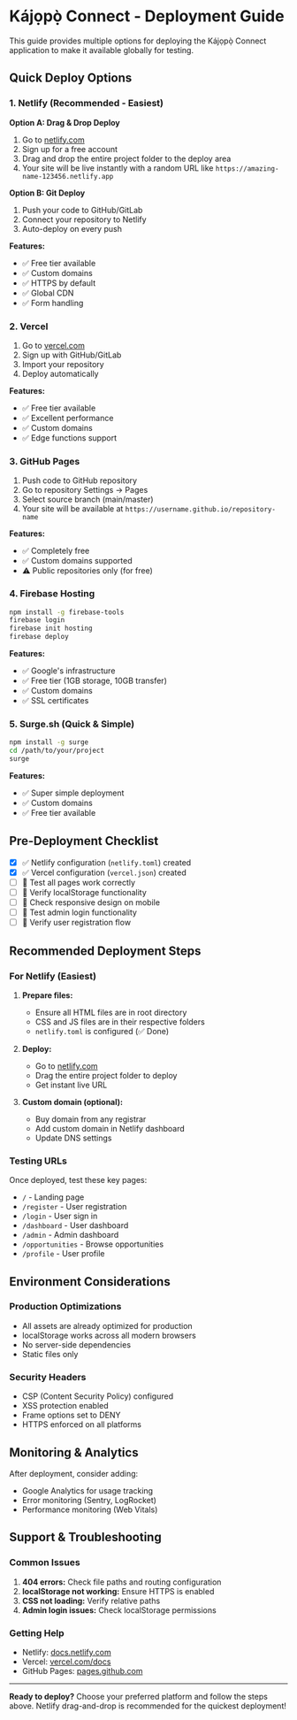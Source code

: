 # Kájọpọ̀ Connect - Deployment Guide

This guide provides multiple options for deploying the Kájọpọ̀ Connect application to make it available globally for testing.

## Quick Deploy Options

### 1. Netlify (Recommended - Easiest)

**Option A: Drag & Drop Deploy**
1. Go to [netlify.com](https://netlify.com)
2. Sign up for a free account
3. Drag and drop the entire project folder to the deploy area
4. Your site will be live instantly with a random URL like `https://amazing-name-123456.netlify.app`

**Option B: Git Deploy**
1. Push your code to GitHub/GitLab
2. Connect your repository to Netlify
3. Auto-deploy on every push

**Features:**
- ✅ Free tier available
- ✅ Custom domains
- ✅ HTTPS by default
- ✅ Global CDN
- ✅ Form handling

### 2. Vercel

1. Go to [vercel.com](https://vercel.com)
2. Sign up with GitHub/GitLab
3. Import your repository
4. Deploy automatically

**Features:**
- ✅ Free tier available
- ✅ Excellent performance
- ✅ Custom domains
- ✅ Edge functions support

### 3. GitHub Pages

1. Push code to GitHub repository
2. Go to repository Settings → Pages
3. Select source branch (main/master)
4. Your site will be available at `https://username.github.io/repository-name`

**Features:**
- ✅ Completely free
- ✅ Custom domains supported
- ⚠️ Public repositories only (for free)

### 4. Firebase Hosting

```bash
npm install -g firebase-tools
firebase login
firebase init hosting
firebase deploy
```

**Features:**
- ✅ Google's infrastructure
- ✅ Free tier (1GB storage, 10GB transfer)
- ✅ Custom domains
- ✅ SSL certificates

### 5. Surge.sh (Quick & Simple)

```bash
npm install -g surge
cd /path/to/your/project
surge
```

**Features:**
- ✅ Super simple deployment
- ✅ Custom domains
- ✅ Free tier available

## Pre-Deployment Checklist

- [x] ✅ Netlify configuration (`netlify.toml`) created
- [x] ✅ Vercel configuration (`vercel.json`) created
- [ ] 🔄 Test all pages work correctly
- [ ] 🔄 Verify localStorage functionality
- [ ] 🔄 Check responsive design on mobile
- [ ] 🔄 Test admin login functionality
- [ ] 🔄 Verify user registration flow

## Recommended Deployment Steps

### For Netlify (Easiest)

1. **Prepare files:**
   - Ensure all HTML files are in root directory
   - CSS and JS files are in their respective folders
   - `netlify.toml` is configured (✅ Done)

2. **Deploy:**
   - Go to [netlify.com](https://netlify.com)
   - Drag the entire project folder to deploy
   - Get instant live URL

3. **Custom domain (optional):**
   - Buy domain from any registrar
   - Add custom domain in Netlify dashboard
   - Update DNS settings

### Testing URLs

Once deployed, test these key pages:
- `/` - Landing page
- `/register` - User registration
- `/login` - User sign in
- `/dashboard` - User dashboard
- `/admin` - Admin dashboard
- `/opportunities` - Browse opportunities
- `/profile` - User profile

## Environment Considerations

### Production Optimizations
- All assets are already optimized for production
- localStorage works across all modern browsers
- No server-side dependencies
- Static files only

### Security Headers
- CSP (Content Security Policy) configured
- XSS protection enabled
- Frame options set to DENY
- HTTPS enforced on all platforms

## Monitoring & Analytics

After deployment, consider adding:
- Google Analytics for usage tracking
- Error monitoring (Sentry, LogRocket)
- Performance monitoring (Web Vitals)

## Support & Troubleshooting

### Common Issues
1. **404 errors:** Check file paths and routing configuration
2. **localStorage not working:** Ensure HTTPS is enabled
3. **CSS not loading:** Verify relative paths
4. **Admin login issues:** Check localStorage permissions

### Getting Help
- Netlify: [docs.netlify.com](https://docs.netlify.com)
- Vercel: [vercel.com/docs](https://vercel.com/docs)
- GitHub Pages: [pages.github.com](https://pages.github.com)

---

**Ready to deploy?** Choose your preferred platform and follow the steps above. Netlify drag-and-drop is recommended for the quickest deployment!